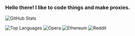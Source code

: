 ### Hello there! I like to code things and make proxies.

<!--
**Gazirovich/Gazirovich** is a ✨ _special_ ✨ repository because its `README.md` (this file) appears on your GitHub profile.

Here are some ideas to get you started:

- 🔭 I’m currently working on proxies
- 🌱 I’m currently learning javascript/c++
- 👯 I’m looking to collaborate on anything
- 🤔 I’m looking for help with coding in general
- 💬 Ask me about anything
- 📫 How to reach me: Twitter: ItsThatOneGaz
- 😄 Pronouns: He/Him
- ⚡ Fun fact: I exist
-->

![GitHub Stats](https://github-readme-stats.vercel.app/api?username=gazirovich&theme=radical)

![Top Languages](https://github-readme-stats.vercel.app/api/top-langs/?username=gazirovich&show_icons=true&theme=radical)
![Opera](https://img.shields.io/badge/Opera-FF1B2D?style=for-the-badge&logo=Opera&logoColor=white) ![Ethereum](https://img.shields.io/badge/Ethereum-3C3C3D?style=for-the-badge&logo=Ethereum&logoColor=white) ![Reddit](https://img.shields.io/badge/Reddit-%23FF4500.svg?style=for-the-badge&logo=Reddit&logoColor=white) 
